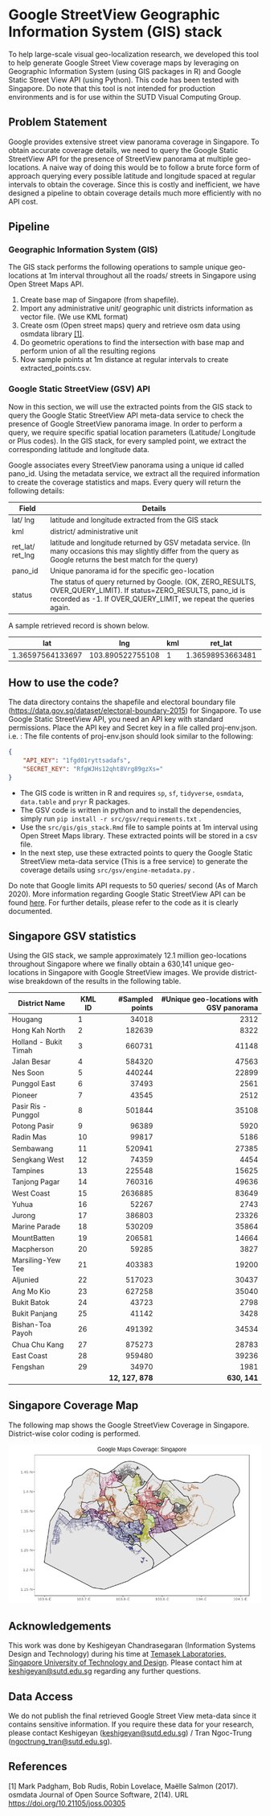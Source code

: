 # Google StreetView Geographic Information System (GIS) stack
To help large-scale visual geo-localization research, we developed this tool to help generate Google Street View coverage maps by leveraging on Geographic Information System (using GIS packages in R) and Google Static Street View API (using Python). This code has been tested with Singapore. Do note that this tool is not intended for production environments and is for use within the SUTD Visual Computing Group.



## Problem Statement

Google provides extensive street view panorama coverage in Singapore. To obtain accurate coverage details, we need to query the Google Static StreetView API for the presence of StreetView panorama at multiple geo-locations. A naive way of doing this would be to follow a brute force form of approach querying every possible latitude and longitude spaced at regular intervals to obtain the coverage. Since this is costly and inefficient, we have designed a pipeline to obtain coverage details much more efficiently with no API cost.



## Pipeline

### Geographic Information System (GIS)

The GIS stack performs the following operations to sample unique geo-locations at 1m interval throughout all the roads/ streets in Singapore using Open Street Maps API.

1. Create base map of Singapore (from shapefile).
2. Import any administrative unit/ geographic unit districts information as vector file. (We use KML format)
3. Create osm (Open street maps) query and retrieve osm data using osmdata library [[1]](#1). 
4. Do geometric operations to find the intersection with base map and perform union of all the resulting regions
5. Now sample points at 1m distance at regular intervals to create extracted_points.csv.



### Google Static StreetView (GSV) API

Now in this section, we will use the extracted points from the GIS stack to query the Google Static StreetView API meta-data service to check the presence of Google StreetView panorama image. In order to perform a query, we require specific spatial location parameters (Latitude/ Longitude or Plus codes). In the GIS stack, for every sampled point, we extract the corresponding latitude and longitude data.

Google associates every StreetView panorama using a unique id called pano_id. Using the metadata service, we extract all the required information to create the coverage statistics and maps. Every query will return the following details:

| Field             | Details                                                      |
| ----------------- | ------------------------------------------------------------ |
| lat/ lng          | latitude and longitude extracted from the GIS stack          |
| kml               | district/ administrative unit                                |
| ret_lat/  ret_lng | latitude and longitude returned by GSV metadata service. (In many occasions this may slightly differ from the query as Google returns the best match for the query) |
| pano_id           | Unique panorama id for the specific geo-location             |
| status            | The status of query returned by Google. (OK, ZERO_RESULTS, OVER_QUERY_LIMIT). If status=ZERO_RESULTS, pano_id is recorded as -1. If OVER_QUERY_LIMIT, we repeat the queries again. |

A sample retrieved record is shown below.

| lat              | lng              | kml  | ret_lat          | ret_lng          | pano_id                | status |
| ---------------- | ---------------- | ---- | ---------------- | ---------------- | ---------------------- | ------ |
| 1.36597564133697 | 103.890522755108 | 1    | 1.36598953663481 | 103.890562223944 | 1aZIE3M2YwiDkzIXdo1Q1Q | OK     |



## How to use the code?

The data directory contains the shapefile and electoral boundary file (https://data.gov.sg/dataset/electoral-boundary-2015) for Singapore. To use Google Static StreetView API, you need an API key with standard permissions. Place the API key and Secret key in a file called proj-env.json. i.e. : The file contents of proj-env.json should look similar to the following:

```json
{
    "API_KEY": "1fgd01ryttsadafs",
    "SECRET_KEY": "RfgWJHs12qht8Vrg89gzXs="
}
```

* The GIS code is written in R and requires `sp`, `sf`, `tidyverse`, `osmdata`, `data.table` and `pryr` R packages. 
* The GSV code is written in python and to install the dependencies, simply run `pip install -r src/gsv/requirements.txt` . 
* Use the ``src/gis/gis_stack.Rmd`` file to sample points at 1m interval using Open Street Maps library. These extracted points will be stored in a csv file. 
* In the next step, use these extracted points to query the Google Static StreetView meta-data service (This is a free service) to generate the coverage details using `src/gsv/engine-metadata.py` . 

Do note that Google limits API requests to 50 queries/ second (As of March 2020). More information regarding Google Static StreetView API can be found [here](https://developers.google.com/maps/documentation/streetview/overview). For further details, please refer to the code as it is clearly documented.



## Singapore GSV statistics

Using the GIS stack, we sample approximately 12.1 million geo-locations throughout Singapore where we finally obtain a 630,141 unique geo-locations in Singapore with Google StreetView images. We provide district-wise breakdown of the results in the following table. 

| District Name         | KML ID |  #Sampled points | #Unique geo-locations with GSV panorama |
| --------------------- | ------ | ---------------: | --------------------------------------: |
| Hougang               | 1      |            34018 |                                    2312 |
| Hong Kah North        | 2      |           182639 |                                    8322 |
| Holland - Bukit Timah | 3      |           660731 |                                   41148 |
| Jalan Besar           | 4      |           584320 |                                   47563 |
| Nes Soon              | 5      |           440244 |                                   22899 |
| Punggol East          | 6      |            37493 |                                    2561 |
| Pioneer               | 7      |            43545 |                                    2512 |
| Pasir Ris - Punggol   | 8      |           501844 |                                   35108 |
| Potong Pasir          | 9      |            96389 |                                    5920 |
| Radin Mas             | 10     |            99817 |                                    5186 |
| Sembawang             | 11     |           520941 |                                   27385 |
| Sengkang West         | 12     |            74359 |                                    4454 |
| Tampines              | 13     |           225548 |                                   15625 |
| Tanjong Pagar         | 14     |           760316 |                                   49636 |
| West Coast            | 15     |          2636885 |                                   83649 |
| Yuhua                 | 16     |            52267 |                                    2743 |
| Jurong                | 17     |           386803 |                                   23326 |
| Marine Parade         | 18     |           530209 |                                   35864 |
| MountBatten           | 19     |           206581 |                                   14664 |
| Macpherson            | 20     |            59285 |                                    3827 |
| Marsiling-Yew Tee     | 21     |           403383 |                                   19200 |
| Aljunied              | 22     |           517023 |                                   30437 |
| Ang Mo Kio            | 23     |           627258 |                                   35040 |
| Bukit Batok           | 24     |            43723 |                                    2798 |
| Bukit Panjang         | 25     |            41142 |                                    3428 |
| Bishan-Toa Payoh      | 26     |           491392 |                                   34534 |
| Chua Chu Kang         | 27     |           875273 |                                   28783 |
| East Coast            | 28     |           959480 |                                   39236 |
| Fengshan              | 29     |            34970 |                                    1981 |
|                       |        | **12, 127, 878** |                            **630, 141** |



## Singapore Coverage Map

The following map shows the Google StreetView Coverage in Singapore. District-wise color coding is performed.

![](./assets/Rplot.png)



## Acknowledgements

This work was done by Keshigeyan Chandrasegaran (Information Systems Design and Technology) during his time at [Temasek Laboratories, Singapore University of Technology and Design](https://temasek-labs.sutd.edu.sg/). Please contact him at keshigeyan@sutd.edu.sg regarding any further questions. 



## Data Access

We do not publish the final retrieved Google Street View meta-data since it contains sensitive information. If you require these data for your research, please contact Keshigeyan (keshigeyan@sutd.edu.sg) / Tran Ngoc-Trung (ngoctrung_tran@sutd.edu.sg). 



## References

<a id="1">[1]</a> Mark Padgham, Bob Rudis, Robin Lovelace, Maëlle Salmon (2017). osmdata  Journal of Open Source Software, 2(14). URL  https://doi.org/10.21105/joss.00305

